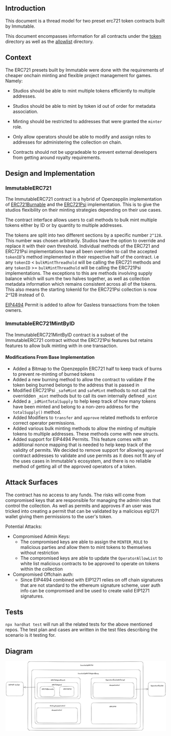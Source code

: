 ## Introduction

This document is a thread model for two preset erc721 token contracts built by Immutable.

This document encompasses information for all contracts under the [token](../contracts/token/) directory as well as the [allowlist](../contracts/allowlist/) directory.

## Context

The ERC721 presets built by Immutable were done with the requirements of cheaper onchain minting and flexible project management for games. Namely:

- Studios should be able to mint multiple tokens efficiently to multiple addresses.

- Studios should be able to mint by token id out of order for metadata association.

- Minting should be restricted to addresses that were granted the `minter` role.

- Only allow operators should be able to modify and assign roles to addresses for administering the collection on chain.

- Contracts should not be upgradeable to prevent external developers from getting around royalty requirements.

## Design and Implementation

### ImmutableERC721

The ImmutableERC721 contract is a hybrid of Openzepplin implementation of [ERC721Burnable](https://github.com/OpenZeppelin/openzeppelin-contracts/blob/master/contracts/token/ERC721/extensions/ERC721Burnable.sol) and the [ERC721Psi](https://github.com/estarriolvetch/ERC721Psi/blob/main/contracts/ERC721Psi.sol) implementation. This is to give the studios flexibility on their minting strategies depending on their use cases.

The contract interface allows users to call methods to bulk mint multiple tokens either by ID or by quantity to multiple addresses.

The tokens are split into two different sections by a specific number `2^128`. This number was chosen arbitrarily. Studios have the option to override and replace it with their own threshold. Individual methods of the ERC721 and ERC721Psi implementations have all been overriden to call the accepted `tokenID`'s method implemented in their respective half of the contract. i.e any `tokenID` < `bulkMintThreadhold` will be calling the ERC721 methods and any `tokenID` >= `bulkMintThreadhold` will be calling the ERC721Psi implementations. The exceptions to this are methods involving supply balance which will sum the two halves together, as well as collection metadata information which remains consistent across all of the tokens. This also means the starting tokenId for the ERC721Psi collection is now 2^128 instead of 0.

[EIP4494](https://eips.ethereum.org/EIPS/eip-4494) Permit is added to allow for Gasless transactions from the token owners.

### ImmutableERC721MintByID

The ImmutableERC721MintByID contract is a subset of the ImmutableERC721 contract without the ERC721Psi features but retains features to allow bulk minting with in one transaction.

#### Modifications From Base Implementation

- Added a Bitmap to the Openzepplin ERC721 half to keep track of burns to prevent re-minting of burned tokens
- Added a new burning method to allow the contract to validate if the token being burned belongs to the address that is passed in
- Modified ERC721Psi `_safeMint` and `safeMint` methods to not call the overridden `_mint` methods but to call its own internally defined `_mint`
- Added a `_idMintTotalSupply` to help keep track of how many tokens have been minted and belong to a non-zero address for the `totalSupply()` method.
- Added Modifiers to `transfer` and `approve` related methods to enforce correct operator permissions.
- Added various bulk minting methods to allow the minting of multiple tokens to multiple addresses. These methods come with new structs.
- Added support for EIP4494 Permits. This feature comes with an additional nonce mapping that is needed to help keep track of the validity of permits. We decided to remove support for allowing `approved` contract addresses to validate and use permits as it does not fit any of the uses cases in Immutable's ecosystem, and there is no reliable method of getting all of the approved operators of a token.

## Attack Surfaces

The contract has no access to any funds. The risks will come from compromised keys that are responsible for managing the admin roles that control the collection. As well as permits and approves if an user was tricked into creating a permit that can be validated by a malicious eip1271 wallet giving them permissions to the user's token.

Potential Attacks:

- Compromised Admin Keys:
  - The compromised keys are able to assign the `MINTER_ROLE` to malicious parties and allow them to mint tokens to themselves without restriction
  - The compromised keys are able to update the `OperatorAllowList` to white list malicious contracts to be approved to operate on tokens within the collection
- Compromised Offchain auth:
  - Since EIP4494 combined with EIP1271 relies on off chain signatures that are not standard to the ethereum signature scheme, user auth info can be compromised and be used to create valid EIP1271 signatures.

## Tests

`npx hardhat test` will run all the related tests for the above mentioned repos. The test plan and cases are written in the test files describing the scenario is it testing for.

## Diagram

![](./202309-threat-model-preset-erc721/immutableERC721.png)
